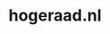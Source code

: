 ---
layout: post
title:  "hogeraad.nl"
internal_url:  "/data/hogeraad.nl.html"
categories: dutchgov
---